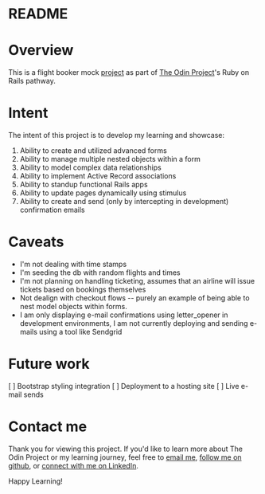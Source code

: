 # README

# Overview

This is a flight booker mock [project](https://www.theodinproject.com/lessons/ruby-on-rails-flight-booker) as part of [The Odin Project](https://www.theodinproject.com)'s Ruby on Rails pathway. 

# Intent
The intent of this project is to develop my learning and showcase:

1. Ability to create and utilized advanced forms
1. Ability to manage multiple nested objects within a form
1. Ability to model complex data relationships
2. Ability to implement Active Record associations
3. Ability to standup functional Rails apps
4. Ability to update pages dynamically using stimulus
4. Ability to create and send (only by intercepting in development) confirmation emails

# Caveats

* I'm not dealing with time stamps
* I'm seeding the db with random flights and times
* I'm not planning on handling ticketing, assumes that an airline will issue tickets based on bookings themselves
* Not dealign with checkout flows -- purely an example of being able to nest model objects within forms.
* I am only displaying e-mail confirmations using letter_opener in development environments, I am not currently deploying and sending e-mails using a tool like Sendgrid

# Future work
[ ] Bootstrap styling integration
[ ] Deployment to a hosting site
[ ] Live e-mail sends

# Contact me
Thank you for viewing this project. If you'd like to learn more about The Odin Project or my learning journey, feel free to [email me](mailto:jonathan.m.meneses@gmail.com?subject=Private%20Events%20Project), [follow me on github](https://github.com/jonathanmeneses), or [connect with me on LinkedIn](https://www.linkedin.com/in/jonathan-m-meneses/). 

Happy Learning!


